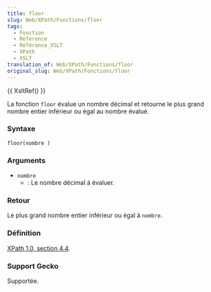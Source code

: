 ```yaml
---
title: floor
slug: Web/XPath/Functions/floor
tags:
  - Fonction
  - Reference
  - Référence_XSLT
  - XPath
  - XSLT
translation_of: Web/XPath/Functions/floor
original_slug: Web/XPath/Fonctions/floor
---
```

{{ XsltRef() }}

La fonction `floor` évalue un nombre décimal et retourne le plus grand nombre entier inférieur ou égal au nombre évalué.

### Syntaxe

```
floor(nombre )
```

### Arguments

- `nombre`
  - : Le nombre décimal à évaluer.

### Retour

Le plus grand nombre entier inférieur ou égal à `nombre`.

### Définition

[XPath 1.0, section 4.4](http://www.w3.org/TR/xpath#function-floor).

### Support Gecko

Supportée.
